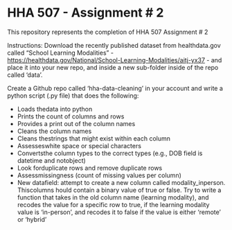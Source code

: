
# HHA 507 - Assignment # 2

This repository represents the completion of HHA 507 Assignment # 2

Instructions:
Download the recently published dataset from healthdata.gov called “School Learning Modalities” - https://healthdata.gov/National/School-Learning-Modalities/aitj-yx37 - and place it into your new repo, and inside a new sub-folder inside of the repo
called ‘data’.

Create a Github repo called ‘hha-data-cleaning’ in your account and write a python script (.py file) that does the following:

- Loads thedata into python
- Prints the count of columns and rows
- Provides a print out of the column names
- Cleans the column names
- Cleans thestrings that might exist within each column
- Assesseswhite space or special characters
- Convertsthe column types to the correct types (e.g., DOB field is datetime and notobject)
- Look forduplicate rows and remove duplicate rows
- Assessmissingness (count of missing values per column)
- New datafield: attempt to create a new column called modality_inperson.  Thiscolumns hould contain a binary value of true or false. Try to write a function that takes in the old column name (learning modality), and recodes the value for a specific row to true, if the learning modality value is ‘in-person’, and recodes it to false if the value is either ‘remote’ or ‘hybrid’


